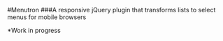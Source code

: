 #Menutron 
###A responsive jQuery plugin that transforms lists to select menus for mobile browsers

*Work in progress